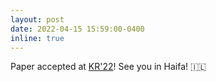 ```yaml
---
layout: post
date: 2022-04-15 15:59:00-0400
inline: true
---
```


Paper accepted at [KR'22](https://kr2022.cs.tu-dortmund.de/)! See you in Haifa! :israel:
